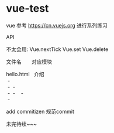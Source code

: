 ﻿# vue-test
vue
参考 https://cn.vuejs.org 进行系列练习

API

不太会用:
Vue.nextTick
Vue.set
Vue.delete  


文件名         	 对应模块  

hello.html     	 介绍     
  -  
  -
  -  
  -
  -  
  -  
  -
		  
			 
			 
			   
add  commitizen 规范commit





	

未完待续~~~
